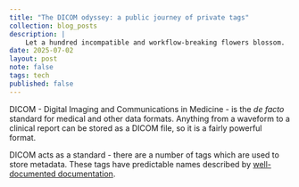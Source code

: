 ```yaml
---
title: "The DICOM odyssey: a public journey of private tags"
collection: blog_posts
description: |
    Let a hundred incompatible and workflow-breaking flowers blossom.
date: 2025-07-02
layout: post
note: false
tags: tech
published: false
---
```


DICOM - Digital Imaging and Communications in Medicine - is the _de facto_ standard for medical and other data formats. Anything from a waveform to a clinical report can be stored as a DICOM file, so it is a fairly powerful format.

DICOM acts as a standard - there are a number of tags which are used to store metadata. These tags have predictable names described by [well-documented documentation](https://dicom.innolitics.com/ciods).